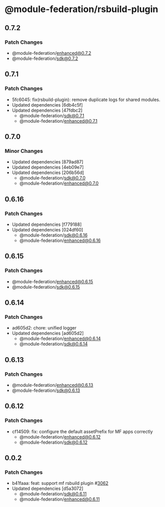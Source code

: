 # @module-federation/rsbuild-plugin

## 0.7.2

### Patch Changes

- @module-federation/enhanced@0.7.2
- @module-federation/sdk@0.7.2

## 0.7.1

### Patch Changes

- 5fc6045: fix(rsbuild-plugin): remove duplicate logs for shared modules.
- Updated dependencies [6db4c5f]
- Updated dependencies [47fdbc2]
  - @module-federation/sdk@0.7.1
  - @module-federation/enhanced@0.7.1

## 0.7.0

### Minor Changes

- Updated dependencies [879ad87]
- Updated dependencies [4eb09e7]
- Updated dependencies [206b56d]
  - @module-federation/sdk@0.7.0
  - @module-federation/enhanced@0.7.0

## 0.6.16

### Patch Changes

- Updated dependencies [f779188]
- Updated dependencies [024df60]
  - @module-federation/sdk@0.6.16
  - @module-federation/enhanced@0.6.16

## 0.6.15

### Patch Changes

- @module-federation/enhanced@0.6.15
- @module-federation/sdk@0.6.15

## 0.6.14

### Patch Changes

- ad605d2: chore: unified logger
- Updated dependencies [ad605d2]
  - @module-federation/enhanced@0.6.14
  - @module-federation/sdk@0.6.14

## 0.6.13

### Patch Changes

- @module-federation/enhanced@0.6.13
- @module-federation/sdk@0.6.13

## 0.6.12

### Patch Changes

- cf14509: fix: configure the default assetPrefix for MF apps correctly
  - @module-federation/enhanced@0.6.12
  - @module-federation/sdk@0.6.12

## 0.0.2

### Patch Changes

- b41faaa: feat: support mf rsbuild plugin #[3062](https://github.com/module-federation/core/pull/3062)
- Updated dependencies [d5a3072]
  - @module-federation/sdk@0.6.11
  - @module-federation/enhanced@0.6.11
